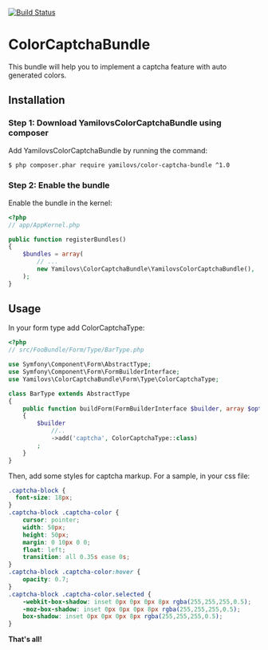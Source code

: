[![Build Status](https://travis-ci.org/yamilovs/ColorCaptchaBundle.svg?branch=master)](https://travis-ci.org/yamilovs/ColorCaptchaBundle)

ColorCaptchaBundle
==================

This bundle will help you to implement a captcha feature with auto generated colors.

Installation
------------

### Step 1: Download YamilovsColorCaptchaBundle using composer

Add YamilovsColorCaptchaBundle by running the command:

``` bash
$ php composer.phar require yamilovs/color-captcha-bundle ^1.0
```

### Step 2: Enable the bundle

Enable the bundle in the kernel:

```php
<?php
// app/AppKernel.php

public function registerBundles()
{
    $bundles = array(
        // ...
        new Yamilovs\ColorCaptchaBundle\YamilovsColorCaptchaBundle(),
    );
}
```

Usage
-----
In your form type add ColorCaptchaType:
```php
<?php
// src/FooBundle/Form/Type/BarType.php

use Symfony\Component\Form\AbstractType;
use Symfony\Component\Form\FormBuilderInterface;
use Yamilovs\ColorCaptchaBundle\Form\Type\ColorCaptchaType;

class BarType extends AbstractType
{
    public function buildForm(FormBuilderInterface $builder, array $options)
    {
        $builder
            //..
            ->add('captcha', ColorCaptchaType::class)
        ;
    }
}
```

Then, add some styles for captcha markup. For a sample, in your css file:
```css
.captcha-block {
  font-size: 18px;
}
.captcha-block .captcha-color {
    cursor: pointer;
    width: 50px;
    height: 50px;
    margin: 0 10px 0 0;
    float: left;
    transition: all 0.35s ease 0s;
}
.captcha-block .captcha-color:hover {
    opacity: 0.7;
}
.captcha-block .captcha-color.selected {
    -webkit-box-shadow: inset 0px 0px 0px 8px rgba(255,255,255,0.5);
    -moz-box-shadow: inset 0px 0px 0px 8px rgba(255,255,255,0.5);
    box-shadow: inset 0px 0px 0px 8px rgba(255,255,255,0.5);
}
```

**That's all!**